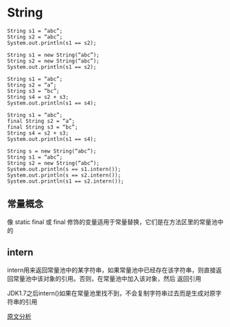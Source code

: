 String
===

```
String s1 = “abc”; 
String s2 = “abc”; 
System.out.println(s1 == s2); 
```

```
String s1 = new String(“abc”); 
String s2 = new String(“abc”); 
System.out.println(s1 == s2); 
```

```
String s1 = “abc”; 
String s2 = “a”; 
String s3 = “bc”; 
String s4 = s2 + s3; 
System.out.println(s1 == s4); 
```


```
String s1 = “abc”; 
final String s2 = “a”; 
final String s3 = “bc”; 
String s4 = s2 + s3; 
System.out.println(s1 == s4); 
```


```
String s = new String(“abc”); 
String s1 = “abc”; 
String s2 = new String(“abc”); 
System.out.println(s == s1.intern()); 
System.out.println(s == s2.intern()); 
System.out.println(s1 == s2.intern()); 
```

## 常量概念
像 static final 或 final 修饰的变量适用于常量替换，它们是在方法区里的常量池中的


## intern
intern用来返回常量池中的某字符串，如果常量池中已经存在该字符串，则直接返回常量池中该对象的引用。否则，在常量池中加入该对象，然后 返回引用

JDK1.7之后intern()如果在常量池里找不到，不会复制字符串过去而是生成对原字符串的引用


[原文分析](https://blog.csdn.net/soonfly/article/details/70147205)